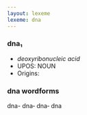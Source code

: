 ```yaml
---
layout: lexeme
lexeme: dna
---
```


###  dna₁

* _deoxyribonucleic acid_
* UPOS:  NOUN
* Origins: 


### dna wordforms

dna-
dna‐
dna‑
dna

